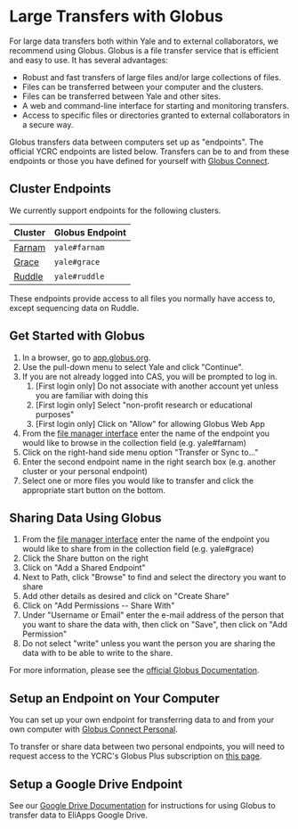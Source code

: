 # Large Transfers with Globus

For large data transfers both within Yale and to external collaborators, we recommend using Globus. Globus is a file transfer service that is efficient and easy to use. It has several advantages:

* Robust and fast transfers of large files and/or large collections of files.
* Files can be transferred between your computer and the clusters.
* Files can be transferred between Yale and other sites.
* A web and command-line interface for starting and monitoring transfers.
* Access to specific files or directories granted to external collaborators in a secure way.

Globus transfers data between computers set up as "endpoints". The official YCRC endpoints are listed below. Transfers can be to and from these endpoints or those you have defined for yourself with [Globus Connect](#setup-an-endpoint-on-your-computer).

## Cluster Endpoints

We currently support endpoints for the following clusters.

| Cluster                                     | Globus Endpoint |
|---------------------------------------------|-----------------|
| [Farnam](/clusters-at-yale/clusters/farnam) | `yale#farnam`   |
| [Grace](/clusters-at-yale/clusters/grace)   | `yale#grace`    |
| [Ruddle](/clusters-at-yale/clusters/ruddle) | `yale#ruddle`   |

These endpoints provide access to all files you normally have access to, except sequencing data on Ruddle.

## Get Started with Globus

1. In a browser, go to [app.globus.org](https://app.globus.org/).
1. Use the pull-down menu to select Yale and click "Continue".
1. If you are not already logged into CAS, you will be prompted to log in.
    1. [First login only] Do not associate with another account yet unless you are familiar with doing this
    1. [First login only] Select "non-profit research or educational purposes"
    1. [First login only] Click on "Allow" for allowing Globus Web App
1. From the [file manager interface](https://app.globus.org/file-manager) enter the name of the endpoint you would like to browse in the collection field (e.g. yale#farnam)
1. Click on the right-hand side menu option "Transfer or Sync to..."
1. Enter the second endpoint name in the right search box (e.g. another cluster or your personal endpoint)
1. Select one or more files you would like to transfer and click the appropriate start button on the bottom.

## Sharing Data Using Globus

1. From the [file manager interface](https://app.globus.org/file-manager) enter the name of the endpoint you would like to share from in the collection field (e.g. yale#grace)
1. Click the Share button on the right
1. Click on "Add a Shared Endpoint"
1. Next to Path, click "Browse" to find and select the directory you want to share
1. Add other details as desired and click on "Create Share"
1. Click on "Add Permissions -- Share With"
1. Under "Username or Email" enter the e-mail address of the person that you want to share the data with, then click on "Save", then click on "Add Permission"
1. Do not select "write" unless you want the person you are sharing the data with to be able to write to the share.

For more information, please see the [official Globus Documentation](https://docs.globus.org/how-to).

## Setup an Endpoint on Your Computer

You can set up your own endpoint for transferring data to and from your own computer with [Globus Connect Personal](https://www.globus.org/globus-connect). 

To transfer or share data between two personal endpoints, you will need to request access to the YCRC's Globus Plus subscription on [this page](https://app.globus.org/groups/8f3fced6-4318-11e3-9f63-12313809f035/about).


## Setup a Google Drive Endpoint

See our [Google Drive Documentation](/data/google-drive) for instructions for using Globus to transfer data to EliApps Google Drive.
